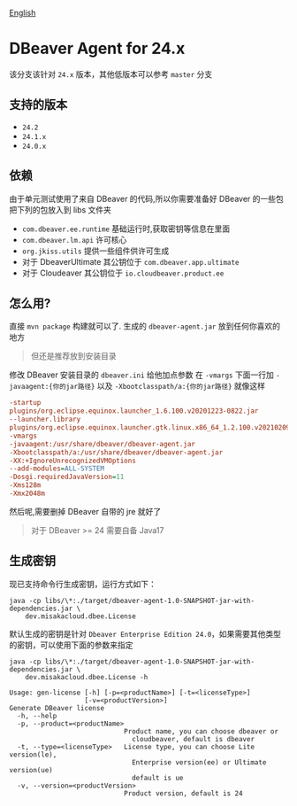 [English](README-EN.md)

# DBeaver Agent for 24.x

该分支该针对 `24.x` 版本，其他低版本可以参考 `master` 分支

## 支持的版本

- `24.2`
- `24.1.x`
- `24.0.x`

## 依赖

由于单元测试使用了来自 DBeaver 的代码,所以你需要准备好 DBeaver 的一些包
把下列的包放入到 libs 文件夹

- `com.dbeaver.ee.runtime` 基础运行时,获取密钥等信息在里面
- `com.dbeaver.lm.api` 许可核心
- `org.jkiss.utils` 提供一些组件供许可生成
- 对于 DbeaverUltimate 其公钥位于 `com.dbeaver.app.ultimate`
- 对于 Cloudeaver 其公钥位于 `io.cloudbeaver.product.ee`

## 怎么用?

直接 `mvn package` 构建就可以了.
生成的 `dbeaver-agent.jar` 放到任何你喜欢的地方

> 但还是推荐放到安装目录

修改 DBeaver 安装目录的 `dbeaver.ini` 给他加点参数
在 `-vmargs` 下面一行加 `-javaagent:{你的jar路径}` 以及 `-Xbootclasspath/a:{你的jar路径}`
就像这样

```ini
-startup
plugins/org.eclipse.equinox.launcher_1.6.100.v20201223-0822.jar
--launcher.library
plugins/org.eclipse.equinox.launcher.gtk.linux.x86_64_1.2.100.v20210209-1541
-vmargs
-javaagent:/usr/share/dbeaver/dbeaver-agent.jar
-Xbootclasspath/a:/usr/share/dbeaver/dbeaver-agent.jar
-XX:+IgnoreUnrecognizedVMOptions
--add-modules=ALL-SYSTEM
-Dosgi.requiredJavaVersion=11
-Xms128m
-Xmx2048m
```

然后呢,需要删掉 DBeaver 自带的 jre 就好了

> 对于 DBeaver >= 24 需要自备 Java17

## 生成密钥

现已支持命令行生成密钥，运行方式如下：

```shell
java -cp libs/\*:./target/dbeaver-agent-1.0-SNAPSHOT-jar-with-dependencies.jar \
    dev.misakacloud.dbee.License
```
默认生成的密钥是针对 `Dbeaver Enterprise Edition 24.0`，如果需要其他类型的密钥，可以使用下面的参数来指定

```shell
java -cp libs/\*:./target/dbeaver-agent-1.0-SNAPSHOT-jar-with-dependencies.jar \
    dev.misakacloud.dbee.License -h

Usage: gen-license [-h] [-p=<productName>] [-t=<licenseType>]
                   [-v=<productVersion>]
Generate DBeaver license
  -h, --help
  -p, --product=<productName>
                             Product name, you can choose dbeaver or
                               cloudbeaver, default is dbeaver
  -t, --type=<licenseType>   License type, you can choose Lite version(le),
                               Enterprise version(ee) or Ultimate version(ue)
                               default is ue
  -v, --version=<productVersion>
                             Product version, default is 24
```

